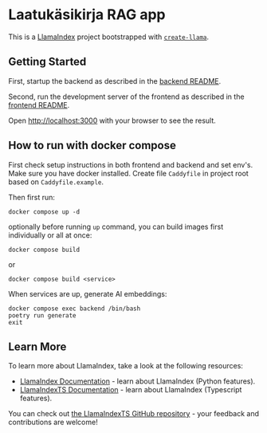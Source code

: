 # Laatukäsikirja RAG app

This is a [LlamaIndex](https://www.llamaindex.ai/) project bootstrapped with [`create-llama`](https://github.com/run-llama/LlamaIndexTS/tree/main/packages/create-llama).

## Getting Started

First, startup the backend as described in the [backend README](./backend/README.md).

Second, run the development server of the frontend as described in the [frontend README](./frontend/README.md).

Open [http://localhost:3000](http://localhost:3000) with your browser to see the result.

## How to run with docker compose

First check setup instructions in both frontend and backend and set env's. Make sure you have docker installed. Create file `Caddyfile` in project root based on `Caddyfile.example`.

Then first run:

```
docker compose up -d
```

optionally before running `up` command, you can build images first individually or all at once:

```
docker compose build
```

or

```
docker compose build <service>
```

When services are up, generate AI embeddings:

```
docker compose exec backend /bin/bash
poetry run generate
exit
```

## Learn More

To learn more about LlamaIndex, take a look at the following resources:

- [LlamaIndex Documentation](https://docs.llamaindex.ai) - learn about LlamaIndex (Python features).
- [LlamaIndexTS Documentation](https://ts.llamaindex.ai) - learn about LlamaIndex (Typescript features).

You can check out [the LlamaIndexTS GitHub repository](https://github.com/run-llama/LlamaIndexTS) - your feedback and contributions are welcome!
